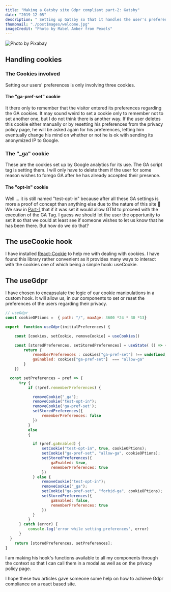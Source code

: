 ```yaml
---
title: "Making a Gatsby site Gdpr compliant part-2: Gatsby"
date: "2019-12-05"
description: " Setting up Gatsby so that it handles the user's preferences"
thumbnail: "./postImages/welcome.jpg"
imageCredit: "Photo by Mabel Amber from Pexels"
---
```


![Photo by Pixabay](./postImages/welcome.jpg)

## Handling cookies

### The Cookies involved

Setting our users' preferences is only involving three cookies.

#### The "ga-pref-set" cookie 

It there only to remember that the visitor entered its preferences regarding the GA cookies. It may sound weird to set a cookie only to remember not to set another one, but I do not think there is another way.
If the user deletes this cookie either manually or by resetting his preferences from the privacy policy page, he will be asked again for his preferences, letting him eventually change his mind on whether or not he is ok with sending its anonymized IP to Google.

### The "_ga" cookie

These are the cookies set up by Google analytics for its use. The GA script tag is setting them. I will only have to delete them if the user for some reason wishes to forego GA after he has already accepted their presence.

#### The "opt-in" cookie

Well ... it is still named "test-opt-in" because after all these GA settings is more a proof of concept than anything else due to the nature of this site 🤔
We saw in [Part-1](/gatsby-gdpr-compliance-part1/) that if it was set it would allow GTM to proceed with the execution of the GA Tag. I guess we should let the user the opportunity to set it so that we could at least see if someone wishes to let us know that he has been there. But how do we do that?



## The useCookie hook

I have installed [React-Cookie](https://www.npmjs.com/package/react-cookie) to help me with dealing with cookies.
I have found this library rather convenient as it provides many ways to interact with the cookies one of which being a simple hook: useCookie.

## The useGdpr

I have chosen to encapsulate the logic of our cookie manipulations in a custom hook. It will allow us, in our components to set or reset the preferences of the users regarding their privacy.

```javascript
// useGdpr
const cookieOPtions =  { path: "/", maxAge: 3600 *24 * 30 *13}

export  function useGdpr(initialPreferences) {

    const [cookies, setCookie, removeCookie] = useCookies()

    const [storedPreferences, setStoredPreferences] = useState( () => {
        return {
            rememberPreferences : cookies["ga-pref-set"] !== undefined,
            gaEnabled: cookies["ga-pref-set"]  === "allow-ga"
        }
    })

  const setPreferences = pref => {
      try {
          if (!pref.rememberPreferences) {

            removeCookie("_ga");
            removeCookie("test-opt-in");
            removeCookie('ga-pref-set');
            setStoredPreferences({
                rememberPreferences: false
            })
          }
          else 
          {

            if (pref.gaEnabled) {
                setCookie("test-opt-in", true, cookieOPtions);
                setCookie("ga-pref-set", "allow-ga", cookieOPtions);
                setStoredPreferences({
                    gaEnabled: true,
                    rememberPreferences: true
                })
            } else {
                removeCookie("test-opt-in");
                removeCookie("_ga");
                setCookie("ga-pref-set", "forbid-ga", cookieOPtions);
                setStoredPreferences({
                    gaEnabled: false,
                    rememberPreferences: true
                })
            }
          }
      } catch (error) {
          console.log('error while setting preferences', error)
      }
  }
    return [storedPreferences, setPreferences];
}
```
I am making his hook's functions available to all my components through the context so that I can call them in a modal as well as on the privacy policy page.

I hope these two articles gave someone some help on how to achieve Gdpr compliance on a react based site.
